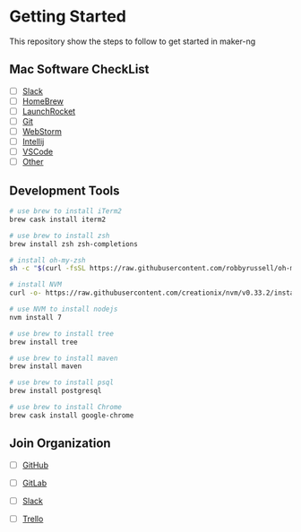 # Getting Started

This repository show the steps to follow to get started in maker-ng

## Mac Software CheckList
- [ ] [Slack](https://slack.com/)
- [ ] [HomeBrew](https://brew.sh/)
- [ ] [LaunchRocket](https://github.com/jimbojsb/launchrocket)
- [ ] [Git](https://git-scm.com/)
- [ ] [WebStorm](https://www.jetbrains.com/webstorm/)
- [ ] [Intellij](https://www.jetbrains.com/idea/)
- [ ] [VSCode](https://code.visualstudio.com/docs/setup/setup-overview)
- [ ] [Other](https://github.com/jaywcjlove/awesome-mac)

## Development Tools
```bash
# use brew to install iTerm2
brew cask install iterm2

# use brew to install zsh
brew install zsh zsh-completions

# install oh-my-zsh
sh -c "$(curl -fsSL https://raw.githubusercontent.com/robbyrussell/oh-my-zsh/master/tools/install.sh)"

# install NVM
curl -o- https://raw.githubusercontent.com/creationix/nvm/v0.33.2/install.sh | bash

# use NVM to install nodejs
nvm install 7

# use brew to install tree
brew install tree

# use brew to install maven
brew install maven

# use brew to install psql
brew install postgresql

# use brew to install Chrome
brew cask install google-chrome
```  
 
## Join Organization
- [ ] [GitHub](https://github.com/maker-ng)
- [ ] [GitLab](https://gitlab.com)
- [ ] [Slack](https://maker-ng.slack.com)
- [ ] [Trello](https://trello.com/b/X2Gp4EDz/ftl-oms)

